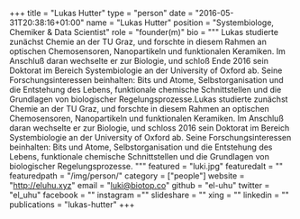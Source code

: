 +++
title = "Lukas Hutter"
type = "person"
date = "2016-05-31T20:38:16+01:00"
name = "Lukas Hutter"
position = "Systembiologe, Chemiker & Data Scientist"
role = "founder(m)"
bio = """
Lukas studierte zunächst Chemie an der TU Graz, und forschte in diesem Rahmen an optischen Chemosensoren, Nanopartikeln und funktionalen Keramiken. Im Anschluß daran wechselte er zur Biologie, und schloß Ende 2016 sein Doktorat im Bereich Systembiologie an der University of Oxford ab. Seine Forschungsinteressen beinhalten: Bits und Atome, Selbstorganisation und die Entstehung des Lebens, funktionale chemische Schnittstellen und die Grundlagen von biologischer Regelungsprozesse.Lukas studierte zunächst Chemie an der TU Graz, und forschte in diesem Rahmen an optischen Chemosensoren, Nanopartikeln und funktionalen Keramiken. Im Anschluß daran wechselte er zur Biologie, und schloss 2016 sein Doktorat im Bereich Systembiologie an der University of Oxford ab. Seine Forschungsinteressen beinhalten: Bits und Atome, Selbstorganisation und die Entstehung des Lebens, funktionale chemische Schnittstellen und die Grundlagen von biologischer Regelungsprozesse.
"""
featured = "luki.jpg"
featuredalt = ""
featuredpath = "/img/person/"
category = ["people"]
website = "http://eluhu.xyz"
email = "luki@biotop.co"
github = "el-uhu"
twitter = "el_uhu"
facebook = ""
instagram =""
slideshare = ""
xing = ""
linkedin = ""
publications = "lukas-hutter"
+++
